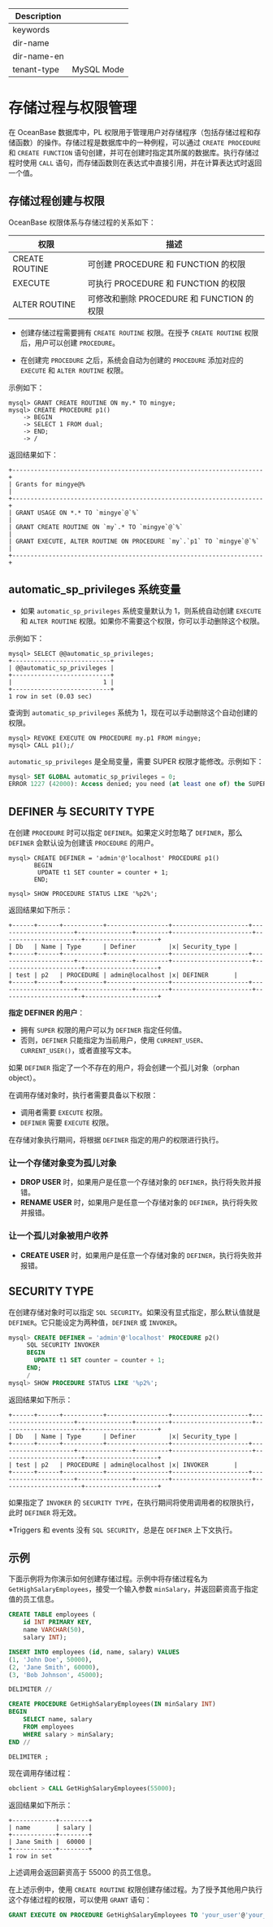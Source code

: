 | Description   |                 |
|---------------|-----------------|
| keywords      |                 |
| dir-name      |                 |
| dir-name-en   |                 |
| tenant-type   | MySQL Mode      |

# 存储过程与权限管理

在 OceanBase 数据库中，PL 权限用于管理用户对存储程序（包括存储过程和存储函数）的操作。存储过程是数据库中的一种例程，可以通过 `CREATE PROCEDURE` 和 `CREATE FUNCTION` 语句创建，并可在创建时指定其所属的数据库。执行存储过程时使用 `CALL` 语句，而存储函数则在表达式中直接引用，并在计算表达式时返回一个值。

## 存储过程创建与权限

OceanBase 权限体系与存储过程的关系如下：

|权限	           | 描述                          |
|---------------|------------------------------|
|CREATE ROUTINE	| 可创建 PROCEDURE 和 FUNCTION 的权限|
|EXECUTE       |	可执行 PROCEDURE 和 FUNCTION 的权限 |
|ALTER ROUTINE	| 可修改和删除 PROCEDURE 和 FUNCTION 的权限|

- 创建存储过程需要拥有 `CREATE ROUTINE` 权限。在授予 `CREATE ROUTINE` 权限后，用户可以创建 `PROCEDURE`。

- 在创建完 `PROCEDURE` 之后，系统会自动为创建的 `PROCEDURE` 添加对应的 `EXECUTE` 和 `ALTER ROUTINE` 权限。

示例如下：

```shell
mysql> GRANT CREATE ROUTINE ON my.* TO mingye;
mysql> CREATE PROCEDURE p1()
    -> BEGIN
    -> SELECT 1 FROM dual;
    -> END;
    -> /
```

返回结果如下：

```shell
+---------------------------------------------------------------------+
| Grants for mingye@%                                                 |
+---------------------------------------------------------------------+
| GRANT USAGE ON *.* TO `mingye`@`%`                                  |
| GRANT CREATE ROUTINE ON `my`.* TO `mingye`@`%`                      |
| GRANT EXECUTE, ALTER ROUTINE ON PROCEDURE `my`.`p1` TO `mingye`@`%` |
+---------------------------------------------------------------------+
```

## automatic_sp_privileges 系统变量

- 如果 `automatic_sp_privileges` 系统变量默认为 1，则系统自动创建 `EXECUTE` 和 `ALTER ROUTINE` 权限。如果你不需要这个权限，你可以手动删除这个权限。

示例如下：

```shell
mysql> SELECT @@automatic_sp_privileges;
+---------------------------+
| @@automatic_sp_privileges |
+---------------------------+
|                         1 |
+---------------------------+
1 row in set (0.03 sec)
```

查询到 `automatic_sp_privileges` 系统为 1，现在可以手动删除这个自动创建的权限。

```shell
mysql> REVOKE EXECUTE ON PROCEDURE my.p1 FROM mingye;
mysql> CALL p1();/
```

`automatic_sp_privileges` 是全局变量，需要 SUPER 权限才能修改。示例如下：

```sql
mysql> SET GLOBAL automatic_sp_privileges = 0;
ERROR 1227 (42000): Access denied; you need (at least one of) the SUPER privilege(s) for this operation
```

## DEFINER 与 SECURITY TYPE

在创建 `PROCEDURE` 时可以指定 `DEFINER`。如果定义时忽略了 `DEFINER`，那么 `DEFINER` 会默认设为创建该 `PROCEDURE` 的用户。

```shell
mysql> CREATE DEFINER = 'admin'@'localhost' PROCEDURE p1()
       BEGIN
        UPDATE t1 SET counter = counter + 1;
       END;

mysql> SHOW PROCEDURE STATUS LIKE '%p2%';
```

返回结果如下所示：

```shell
+------+------+-----------+-----------------+---------------------+---------------------+---------------+---------+----------------------+----------------------+--------------------+
| Db   | Name | Type      | Definer         |x| Security_type |
+------+------+-----------+-----------------+---------------------+---------------------+---------------+---------+----------------------+----------------------+--------------------+
| test | p2   | PROCEDURE | admin@localhost |x| DEFINER       |
+------+------+-----------+-----------------+---------------------+---------------------+---------------+---------+----------------------+----------------------+--------------------+
```

**指定 DEFINER 的用户**：

- 拥有 `SUPER` 权限的用户可以为 `DEFINER` 指定任何值。
- 否则，`DEFINER` 只能指定为当前用户，使用 `CURRENT_USER`、`CURRENT_USER()`，或者直接写文本。

如果 `DEFINER` 指定了一个不存在的用户，将会创建一个孤儿对象（orphan object）。

在调用存储对象时，执行者需要具备以下权限：

- 调用者需要 `EXECUTE` 权限。
- `DEFINER` 需要 `EXECUTE` 权限。

在存储对象执行期间，将根据 `DEFINER` 指定的用户的权限进行执行。

### 让一个存储对象变为孤儿对象

- **DROP USER** 时，如果用户是任意一个存储对象的 `DEFINER`，执行将失败并报错。
- **RENAME USER** 时，如果用户是任意一个存储对象的 `DEFINER`，执行将失败并报错。

### 让一个孤儿对象被用户收养

- **CREATE USER** 时，如果用户是任意一个存储对象的 `DEFINER`，执行将失败并报错。

## SECURITY TYPE

在创建存储对象时可以指定 `SQL SECURITY`。如果没有显式指定，那么默认值就是 `DEFINER`。它只能设定为两种值，`DEFINER` 或 `INVOKER`。

```sql
mysql> CREATE DEFINER = 'admin'@'localhost' PROCEDURE p2()
     SQL SECURITY INVOKER
     BEGIN
       UPDATE t1 SET counter = counter + 1;
     END;
     /
mysql> SHOW PROCEDURE STATUS LIKE '%p2%';
```

返回结果如下所示：

```shell
+------+------+-----------+-----------------+---------------------+---------------------+---------------+---------+----------------------+----------------------+--------------------+
| Db   | Name | Type      | Definer         |x| Security_type |
+------+------+-----------+-----------------+---------------------+---------------------+---------------+---------+----------------------+----------------------+--------------------+
| test | p2   | PROCEDURE | admin@localhost |x| INVOKER       |
+------+------+-----------+-----------------+---------------------+---------------------+---------------+---------+----------------------+----------------------+--------------------+
```

如果指定了 `INVOKER` 的 `SECURITY TYPE`，在执行期间将使用调用者的权限执行，此时 `DEFINER` 将无效。

*Triggers 和 events 没有 `SQL SECURITY`，总是在 `DEFINER` 上下文执行。

## 示例

下面示例将为你演示如何创建存储过程。示例中将存储过程名为 `GetHighSalaryEmployees`，接受一个输入参数 `minSalary`，并返回薪资高于指定值的员工信息。

```sql
CREATE TABLE employees (
    id INT PRIMARY KEY,
    name VARCHAR(50),
    salary INT);

INSERT INTO employees (id, name, salary) VALUES
(1, 'John Doe', 50000),
(2, 'Jane Smith', 60000),
(3, 'Bob Johnson', 45000);

DELIMITER //

CREATE PROCEDURE GetHighSalaryEmployees(IN minSalary INT)
BEGIN
    SELECT name, salary
    FROM employees
    WHERE salary > minSalary;
END //

DELIMITER ;
```

现在调用存储过程：

```sql
obclient > CALL GetHighSalaryEmployees(55000);
```

返回结果如下所示：

```shell
+------------+--------+
| name       | salary |
+------------+--------+
| Jane Smith |  60000 |
+------------+--------+
1 row in set
```

上述调用会返回薪资高于 55000 的员工信息。

在上述示例中，使用 `CREATE ROUTINE` 权限创建存储过程。为了授予其他用户执行这个存储过程的权限，可以使用 `GRANT` 语句：

```sql
GRANT EXECUTE ON PROCEDURE GetHighSalaryEmployees TO 'your_user'@'your_host';
```
